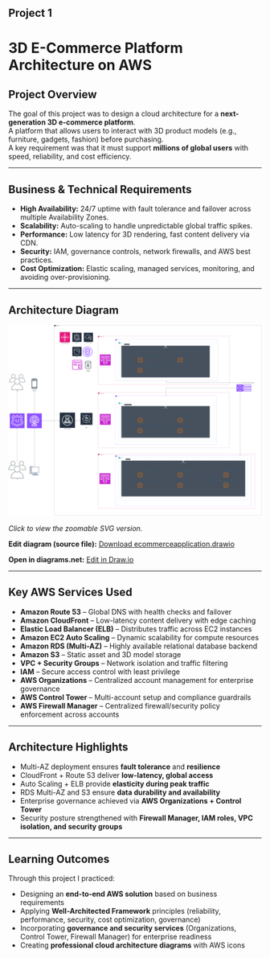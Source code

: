 ## Project 1
# 3D E-Commerce Platform Architecture on AWS

## Project Overview
The goal of this project was to design a cloud architecture for a **next-generation 3D e-commerce platform**.  
A platform that allows users to interact with 3D product models (e.g., furniture, gadgets, fashion) before purchasing.  
A key requirement was that it must support **millions of global users** with speed, reliability, and cost efficiency.  

---

## Business & Technical Requirements
- **High Availability:** 24/7 uptime with fault tolerance and failover across multiple Availability Zones.  
- **Scalability:** Auto-scaling to handle unpredictable global traffic spikes.  
- **Performance:** Low latency for 3D rendering, fast content delivery via CDN.  
- **Security:** IAM, governance controls, network firewalls, and AWS best practices.  
- **Cost Optimization:** Elastic scaling, managed services, monitoring, and avoiding over-provisioning.  

---

## Architecture Diagram
[<img src="ecommerceapplication.drawio.png" alt="AWS 3D E-Commerce Architecture" width="800"/>](ecommerceapplication.drawio.svg)  

*Click to view the zoomable SVG version.*  

**Edit diagram (source file):** [Download ecommerceapplication.drawio](ecommerceapplication.drawio)

**Open in diagrams.net:** [Edit in Draw.io](https://app.diagrams.net/?mode=github#HRefilweSethunya/My-AWS-re-Start-Journey-2025/projects/project-1/ecommerceapplication.drawio)

---

## Key AWS Services Used
- **Amazon Route 53** – Global DNS with health checks and failover  
- **Amazon CloudFront** – Low-latency content delivery with edge caching  
- **Elastic Load Balancer (ELB)** – Distributes traffic across EC2 instances  
- **Amazon EC2 Auto Scaling** – Dynamic scalability for compute resources  
- **Amazon RDS (Multi-AZ)** – Highly available relational database backend  
- **Amazon S3** – Static asset and 3D model storage  
- **VPC + Security Groups** – Network isolation and traffic filtering  
- **IAM** – Secure access control with least privilege  
- **AWS Organizations** – Centralized account management for enterprise governance  
- **AWS Control Tower** – Multi-account setup and compliance guardrails  
- **AWS Firewall Manager** – Centralized firewall/security policy enforcement across accounts  

---

## Architecture Highlights
- Multi-AZ deployment ensures **fault tolerance** and **resilience**  
- CloudFront + Route 53 deliver **low-latency, global access**  
- Auto Scaling + ELB provide **elasticity during peak traffic**  
- RDS Multi-AZ and S3 ensure **data durability and availability**  
- Enterprise governance achieved via **AWS Organizations + Control Tower**  
- Security posture strengthened with **Firewall Manager, IAM roles, VPC isolation, and security groups**  

---

## Learning Outcomes
Through this project I practiced:  
- Designing an **end-to-end AWS solution** based on business requirements  
- Applying **Well-Architected Framework** principles (reliability, performance, security, cost optimization, governance)  
- Incorporating **governance and security services** (Organizations, Control Tower, Firewall Manager) for enterprise readiness  
- Creating **professional cloud architecture diagrams** with AWS icons   
 
